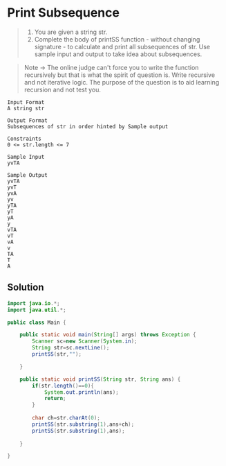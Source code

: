 # Print Subsequence

> 1. You are given a string str.
> 2. Complete the body of printSS function - without changing signature - to calculate and print all subsequences of str.
Use sample input and output to take idea about subsequences.

> Note -> The online judge can't force you to write the function recursively but that is what the spirit of question is. Write recursive and not iterative logic. The purpose of the question is to aid learning recursion and not test you.
```text
Input Format
A string str

Output Format
Subsequences of str in order hinted by Sample output

Constraints
0 <= str.length <= 7

Sample Input
yvTA

Sample Output
yvTA
yvT
yvA
yv
yTA
yT
yA
y
vTA
vT
vA
v
TA
T
A
```
## Solution
```java
import java.io.*;
import java.util.*;

public class Main {

    public static void main(String[] args) throws Exception {
        Scanner sc=new Scanner(System.in);
        String str=sc.nextLine();
        printSS(str,"");

    }

    public static void printSS(String str, String ans) {
        if(str.length()==0){
            System.out.println(ans);
            return;
        }
        
        char ch=str.charAt(0);
        printSS(str.substring(1),ans+ch);
        printSS(str.substring(1),ans);
        
    }

}
```


